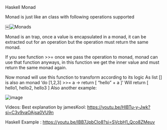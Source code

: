 Haskell Monad

Monad is just like an class with following operations supported

￼![Monads](https://github.com/user-attachments/assets/4c8ecd0f-7178-4c86-a4b7-a7aba6efc0f1)


Monad is an trap, once a value is encapsulated in a monad, it can be extracted out for an operation but the operation must return the same monad.

If you see function >>= once we pass the operation to monad, monad can use that function anyways, in this function we get the inner value and must return the same monad again. 

Now monad will use this function to transform according to its logic
As list [] is also an monad 
‘do [1,2,3] >>= a -> return [ “hello” + a ]’
Will return 
[ hello1, hello2, hello3 ]
Also another example: 

![image](https://github.com/user-attachments/assets/1257567c-d113-4424-bc56-dd515718a615)



Videos: 
Best explanation by jamesKool: https://youtu.be/HIBTu-y-Jwk?si=C3v9vaOAjsa0VU9n

Haskell Example : https://youtu.be/IBB7JpbClo8?si=SVcbH1_Qco8ZMeuv
